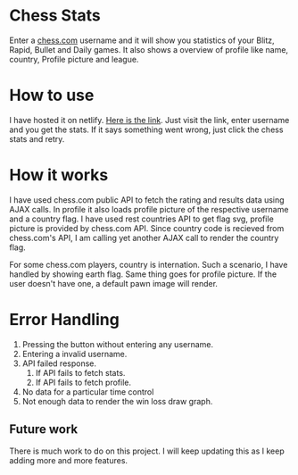 # Chess Stats
Enter a [chess.com](https://chess.com) username and it will show you statistics of your Blitz, Rapid, Bullet and Daily games. It also shows a overview of profile like name, country, Profile picture and league. 


# How to use
I have hosted it on netlify. [Here is the link](https://chess-stats-46.netlify.app/). Just visit the link, enter username and you get the stats. If it says something went wrong, just click the chess stats and retry.

# How it works
I have used chess.com public API to fetch the rating and results data using AJAX calls. In profile it also loads profile picture of the respective username and a country flag. I have used rest countries API to get flag svg, profile picture is provided by chess.com API. 
Since country code is recieved from chess.com's API, I am calling yet another AJAX call to render the country flag. 

For some chess.com players, country is internation. Such a scenario, I have handled by showing earth flag. Same thing goes for profile picture. If the user doesn't have one, a default pawn image will render. 

# Error Handling
1. Pressing the button without entering any username.
2. Entering a invalid username.
3. API failed response.
   1. If API fails to fetch stats.
   2. If API fails to fetch profile.
4. No data for a particular time control
5. Not enough data to render the win loss draw graph.

## Future work
There is much work to do on this project. I will keep updating this as I keep adding more and more features. 

